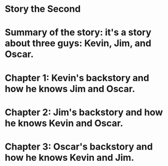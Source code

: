 # Story the Second

# Summary of the story: it's a story about three guys: Kevin, Jim, and Oscar.

# Chapter 1: Kevin's backstory and how he knows Jim and Oscar.

# Chapter 2: Jim's backstory and how he knows Kevin and Oscar.

# Chapter 3: Oscar's backstory and how he knows Kevin and Jim.
